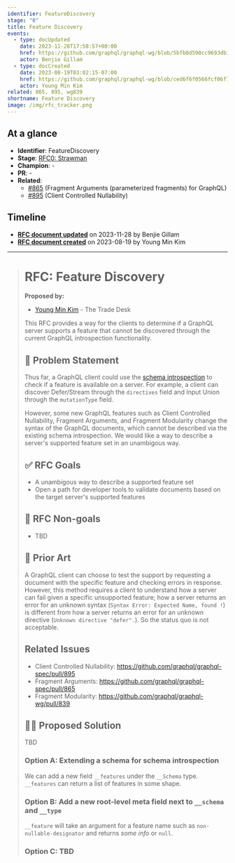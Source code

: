 ```yaml
---
identifier: FeatureDiscovery
stage: "0"
title: Feature Discovery
events:
  - type: docUpdated
    date: 2023-11-28T17:58:57+00:00
    href: https://github.com/graphql/graphql-wg/blob/5bfb8d590cc9693db1149b547d8db5041f05b731/rfcs/FeatureDiscovery.md
    actor: Benjie Gillam
  - type: docCreated
    date: 2023-08-19T03:02:15-07:00
    href: https://github.com/graphql/graphql-wg/blob/ced6f6f0566fcf06f775c2fb312ddbfbc47b9bf8/rfcs/FeatureDiscovery.md
    actor: Young Min Kim
related: 865, 895, wg839
shortname: Feature Discovery
image: /img/rfc_tracker.png
---
```


## At a glance

- **Identifier**: FeatureDiscovery
- **Stage**: [RFC0: Strawman](https://github.com/graphql/graphql-spec/blob/main/CONTRIBUTING.md#stage-0-strawman)
- **Champion**: -
- **PR**: -
- **Related**:
  - [#865](/rfcs/865 "Fragment Arguments (parameterized fragments) for GraphQL / RFCX") (Fragment Arguments (parameterized fragments) for GraphQL)
  - [#895](/rfcs/895 "Client Controlled Nullability / RFCX") (Client Controlled Nullability)

<!-- BEGIN_CUSTOM_TEXT -->



<!-- END_CUSTOM_TEXT -->

## Timeline

- **[RFC document updated](https://github.com/graphql/graphql-wg/blob/5bfb8d590cc9693db1149b547d8db5041f05b731/rfcs/FeatureDiscovery.md)** on 2023-11-28 by Benjie Gillam
- **[RFC document created](https://github.com/graphql/graphql-wg/blob/ced6f6f0566fcf06f775c2fb312ddbfbc47b9bf8/rfcs/FeatureDiscovery.md)** on 2023-08-19 by Young Min Kim

<!-- VERBATIM -->

---

> # RFC: Feature Discovery
> 
> **Proposed by:**
> 
> - [Young Min Kim](https://github.com/aprilrd) - The Trade Desk
> 
> This RFC provides a way for the clients to determine if a GraphQL server supports a feature that cannot be discovered through the current GraphQL introspection functionality.
> 
> ## 📜 Problem Statement
> 
> Thus far, a GraphQL client could use the [schema introspection](https://spec.graphql.org/draft/#sec-Schema-Introspection.Schema-Introspection-Schema) to check if a feature is available on a server. For example, a client can discover Defer/Stream through the `directives` field and Input Union through the `mutationType` field.
> 
> However, some new GraphQL features such as Client Controlled Nullability, Fragment Arguments, and Fragment Modularity change the syntax of the GraphQL documents, which cannot be described via the existing schema introspection. We would like a way to describe a server's supported feature set in an unambigous way.
> 
> ## ✅ RFC Goals
> 
> - A unambigous way to describe a supported feature set
> - Open a path for developer tools to validate documents based on the target server's supported features
> 
> ## 🚫 RFC Non-goals
> 
> - TBD
> 
> ## 🗿 Prior Art
> 
> A GraphQL client can choose to test the support by requesting a document with the specific feature and checking errors in response. However, this method requires a client to understand how a server can fail given a specific unsupported feature; how a server returns an error for an unknown syntax (`Syntax Error: Expected Name, found !`) is different from how a server returns an error for an unknown directive (`Unknown directive "defer".`). So the status quo is not acceptable.
> 
> ## Related Issues
> 
> * Client Controlled Nullability: https://github.com/graphql/graphql-spec/pull/895
> * Fragment Arguments: https://github.com/graphql/graphql-spec/pull/865
> * Fragment Modularity: https://github.com/graphql/graphql-wg/pull/839
> 
> ## 🧑‍💻 Proposed Solution
> 
> TBD
> 
> ### Option A: Extending a schema for schema introspection
> 
> We can add a new field `__features` under the `__Schema` type. `__features` can return a list of features in some shape.
> 
> ### Option B: Add a new root-level meta field next to `__schema` and `__type`
> 
> `__feature` will take an argument for a feature name such as `non-nullable-designator` and returns _some info_ or `null`.
> 
> ### Option C: TBD
